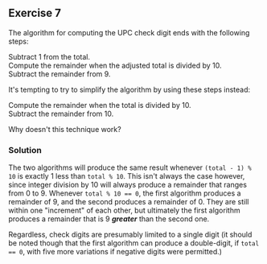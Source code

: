 ## Exercise 7
The algorithm for computing the UPC check digit ends with the following steps:

Subtract 1 from the total.</br>
Compute the remainder when the adjusted total is divided by 10.</br>
Subtract the remainder from 9.

It's tempting to try to simplify the algorithm by using these steps instead:

Compute the remainder when the total is divided by 10.</br>
Subtract the remainder from 10.

Why doesn't this technique work?

### Solution
The two algorithms will produce the same result whenever `(total - 1) % 10` is exactly 1 less than `total % 10`. This isn't always the case however, since integer division by 10 will always produce a remainder that ranges from 0 to 9. Whenever `total % 10 == 0`, the first algorithm produces a remainder of 9, and the second produces a remainder of 0. They are still within one "increment" of each other, but ultimately the first algorithm produces a remainder that is 9 **_greater_** than the second one.

Regardless, check digits are presumably limited to a single digit (it should be noted though that the first algorithm can produce a double-digit, if `total == 0`, with five more variations if negative digits were permitted.)